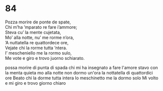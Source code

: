 # 84
  
Pozza morire de ponte de spate,  
Chi m’ha ’mparato re fare i’ammore;  
Steva cu’ la mente cujetata,  
Mo’ alla notte, nu’ me rorme n’ora,  
’A nuttatella re quattordece ore,  
Vejate chi la rorme tutta ’ntera.  
I’ mescheniello me la rormo sulo,  
Me vote e giro e trovo juorno schiarato.

possa morire di punta di spada
chi mi ha insegnato a fare l'amore
stavo con la menta quieta
mo alla notte non dormo un'ora
la nottatella di quattordici ore
Beato chi la dorme tutta intera
Io meschinetto me la dormo solo
Mi volto e mi giro e trovo giorno chiaro
